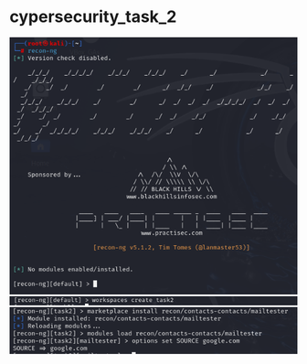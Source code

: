 # cypersecurity_task_2

![alt text](https://raw.githubusercontent.com/Rustamov13/cypersecurity_task_2/main/task%202.png)  
![alt text](https://raw.githubusercontent.com/Rustamov13/cypersecurity_task_2/main/Screenshot%202025-03-30%20155657.png)  
![alt text](https://raw.githubusercontent.com/Rustamov13/cypersecurity_task_2/main/3.png)  
